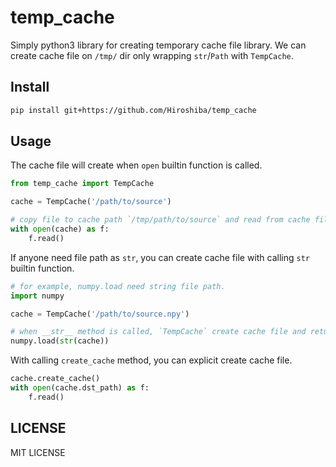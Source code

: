 # temp_cache
Simply python3 library for creating temporary cache file library.
We can create cache file on `/tmp/` dir only wrapping `str`/`Path` with `TempCache`. 

## Install
```bash
pip install git+https://github.com/Hiroshiba/temp_cache
```

## Usage
The cache file will create when `open` builtin function is called.

```python
from temp_cache import TempCache

cache = TempCache('/path/to/source')

# copy file to cache path `/tmp/path/to/source` and read from cache file.
with open(cache) as f:
    f.read()
```

If anyone need file path as `str`, you can create cache file with calling `str` builtin function.

```python
# for example, numpy.load need string file path.
import numpy

cache = TempCache('/path/to/source.npy')

# when __str__ method is called, `TempCache` create cache file and return cache path.
numpy.load(str(cache))
```

With calling `create_cache` method, you can explicit create cache file.
```python
cache.create_cache()
with open(cache.dst_path) as f:
    f.read()
```

## LICENSE
MIT LICENSE
